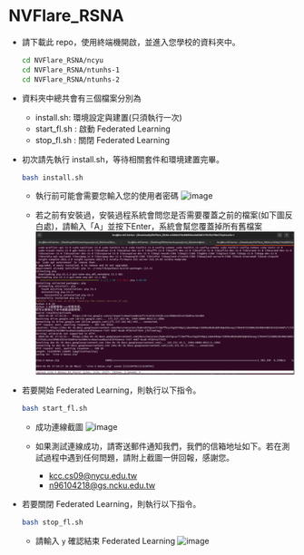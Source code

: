 # NVFlare_RSNA

- 請下載此 repo，使用終端機開啟，並進入您學校的資料夾中。

	```bash
	cd NVFlare_RSNA/ncyu
	cd NVFlare_RSNA/ntunhs-1
    cd NVFlare_RSNA/ntunhs-2
	```

- 資料夾中總共會有三個檔案分別為
    - install.sh: 環境設定與建置(只須執行一次)
    - start_fl.sh : 啟動 Federated Learning
    - stop_fl.sh : 關閉 Federated Learning
- 初次請先執行 install.sh，等待相關套件和環境建置完畢。
    
    ```bash
    bash install.sh
    ```
    - 執行前可能會需要您輸入您的使用者密碼
      ![image](https://github.com/MingChin-Kao/NVFlare_RSNA/blob/main/screenshot/need_pwd.png)

    - 若之前有安裝過，安裝過程系統會問您是否需要覆蓋之前的檔案(如下圖反白處)，請輸入「A」並按下Enter，系統會幫您覆蓋掉所有舊檔案
      ![image](https://github.com/MingChin-Kao/NVFlare_RSNA/blob/main/screenshot/replace.png)
    
- 若要開始 Federated Learning，則執行以下指令。
    
    ```bash
    bash start_fl.sh
    ```
    
    - 成功連線截圖
      ![image](https://github.com/MingChin-Kao/NVFlare_RSNA/blob/main/screenshot/connect_success.png)
        
    - 如果測試連線成功，請寄送郵件通知我們，我們的信箱地址如下。若在測試過程中遇到任何問題，請附上截圖一併回報，感謝您。
        - kcc.cs09@nycu.edu.tw
        - n96104218@gs.ncku.edu.tw
- 若要關閉 Federated Learning，則執行以下指令。
    
    ```bash
    bash stop_fl.sh
    ```
    - 請輸入 `y` 確認結束 Federated Learning
      ![image](https://github.com/MingChin-Kao/NVFlare_RSNA/blob/main/screenshot/stop_fl.png)
